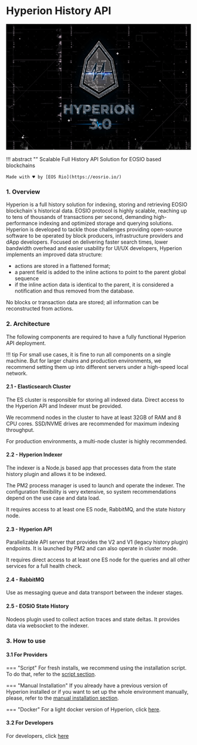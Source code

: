 # Hyperion History API

[![Hyperion](img/hype.jpg)](img/hype.jpg)

!!! abstract ""
    Scalable Full History API Solution for EOSIO based blockchains
      
    Made with ♥ by [EOS Rio](https://eosrio.io/)
      

### 1. Overview

Hyperion is a full history solution for indexing, storing and retrieving EOSIO blockchain`s historical data. 
EOSIO protocol is highly scalable, reaching up to tens of thousands of transactions per second, demanding high-performance indexing and optimized storage and querying solutions.
Hyperion is developed to tackle those challenges providing open-source software to be operated by block producers, infrastructure providers and dApp developers.
Focused on delivering faster search times, lower bandwidth overhead and easier usability for UI/UX developers, Hyperion implements an improved data structure:

   - actions are stored in a flattened format;  
   - a parent field is added to the inline actions to point to the parent global sequence
   - if the inline action data is identical to the parent, it is considered a notification and thus removed from the database.
 
No blocks or transaction data are stored; all information can be reconstructed from actions.

### 2. Architecture
The following components are required to have a fully functional Hyperion API deployment.

!!! tip
    For small use cases, it is fine to run all components on a single machine. But for larger chains and production environments, 
    we recommend setting them up into different servers under a high-speed local network.

#### 2.1 - Elasticsearch Cluster
The ES cluster is responsible for storing all indexed data. Direct access to the Hyperion API and Indexer must be provided. 

We recommend nodes in the cluster to have at least 32GB of RAM and 8 CPU cores. SSD/NVME drives are recommended for maximum indexing throughput.

For production environments, a multi-node cluster is highly recommended.

#### 2.2 - Hyperion Indexer
The indexer is a Node.js based app that processes data from the state history plugin and allows it to be indexed. 

The PM2 process manager is used to launch and operate the indexer. The configuration flexibility is very extensive, so system recommendations depend on the use case and data load. 

It requires access to at least one ES node, RabbitMQ, and the state history node.

#### 2.3 - Hyperion API
Parallelizable API server that provides the V2 and V1 (legacy history plugin) endpoints. It is launched by PM2 and can also operate in cluster mode. 

It requires direct access to at least one ES node for the queries and all other services for a full health check.

#### 2.4 - RabbitMQ
Use as messaging queue and data transport between the indexer stages.

#### 2.5 - EOSIO State History
Nodeos plugin used to collect action traces and state deltas. It provides data via websocket to the indexer.

### 3. How to use

#### 3.1 For Providers

=== "Script"
    For fresh installs, we recommend using the installation script. To do that, refer to the [script section](quickstart.md).

=== "Manual Installation"
    If you already have a previous version of Hyperion installed or if you want to set up the whole environment manually, please, 
     refer to the [manual installation section](install.md).
    
=== "Docker"
    For a light docker version of Hyperion, click [here](docker.md).


#### 3.2 For Developers
For developers, click [here](howtouse.md)
